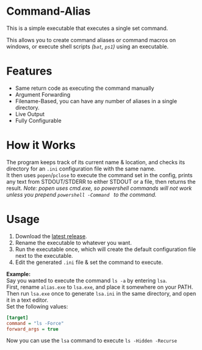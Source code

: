 # Command-Alias
This is a simple executable that executes a single set command.  

This allows you to create command aliases or command macros on windows, or execute shell scripts _(`bat`, `ps1`)_ using an executable.

# Features
- Same return code as executing the command manually
- Argument Forwarding
- Filename-Based, you can have any number of aliases in a single directory.
- Live Output
- Fully Configurable

# How it Works
The program keeps track of its current name & location, and checks its directory for an `.ini` configuration file with the same name.  
It then uses `popen`/`pclose` to execute the command set in the config, prints any text from STDOUT/STDERR to either STDOUT or a file, then returns the result.
_Note: popen uses cmd.exe, so powershell commands will not work unless you prepend `powershell -Command ` to the command._

# Usage
1.  Download the [latest release](https://github.com/radj307/Command-Alias/releases).
2.  Rename the executable to whatever you want.
3.  Run the executable once, which will create the default configuration file next to the executable.
4.  Edit the generated `.ini` file & set the command to execute.

__Example:__  
Say you wanted to execute the command `ls -a` by entering `lsa`.  
First, rename `alias.exe` to `lsa.exe`, and place it somewhere on your PATH.  
Then run `lsa.exe` once to generate `lsa.ini` in the same directory, and open it in a text editor.  
Set the following values:  
```ini
[target]
command = "ls -Force"
forward_args = true
```
Now you can use the `lsa` command to execute `ls -Hidden -Recurse`
